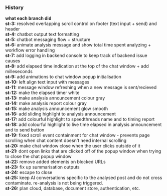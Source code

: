 ### History
**what each branch did**
<br>
**st-3:** resolved overlapping scroll control on footer (text input + send) and header <br>
**st-4:** chatbot output text formatting <br>
**st-5:** chatbot messaging flow + structure <br>
**st-6:** animate analysis message and show total time spent analyzing + workflow error handling <br>
**st-7:** add logging in backend console to keep track of backend issue causes <br>
**st-8:** add elapsed time indication at the top of the chat window + add milleseconds <br>
**st-9:** add animations to chat window popup initialisation <br>
**st-10:** left align text input with messages <br>
**st-11:** message window refreshing when a new message is sent/recieved <br>
**st-12:** make the elapsed timer white <br>
**st-13:** make analysis announcement colour gray <br>
**st-14:** make analysis report colour gray <br>
**st-15:** make analysis announcement glow smooth <br>
**st-16:** add sliding highlight to analysis announcement <br>
**st-17:** add colourful highlight to speedthreads name and to timing report <br>
**st-18:** add colourful highlight to live time elapsed in analysis announcement and to send button <br>
**st-19:** fixed scroll event containment for chat window - prevents page scrolling when chat content doesn't need internal scrolling <br>
**st-20:** make chat window close when the user clicks outside of it <br>
**st-21:** dont open links that are clicked off of the popup window when trying to close the chat popup window <br>
**st-22:** remove added elements on blocked URLs <br>
**st-23:** fix up summarisation outputs <br>
**st-24:** escape to close <br>
**st-25:** keep AI conversations specific to the analysed post and do not cross contaminate. re-analysis is not being triggered. <br>
**st-26:** plan cloud, database, document store, authentication, etc. <br>